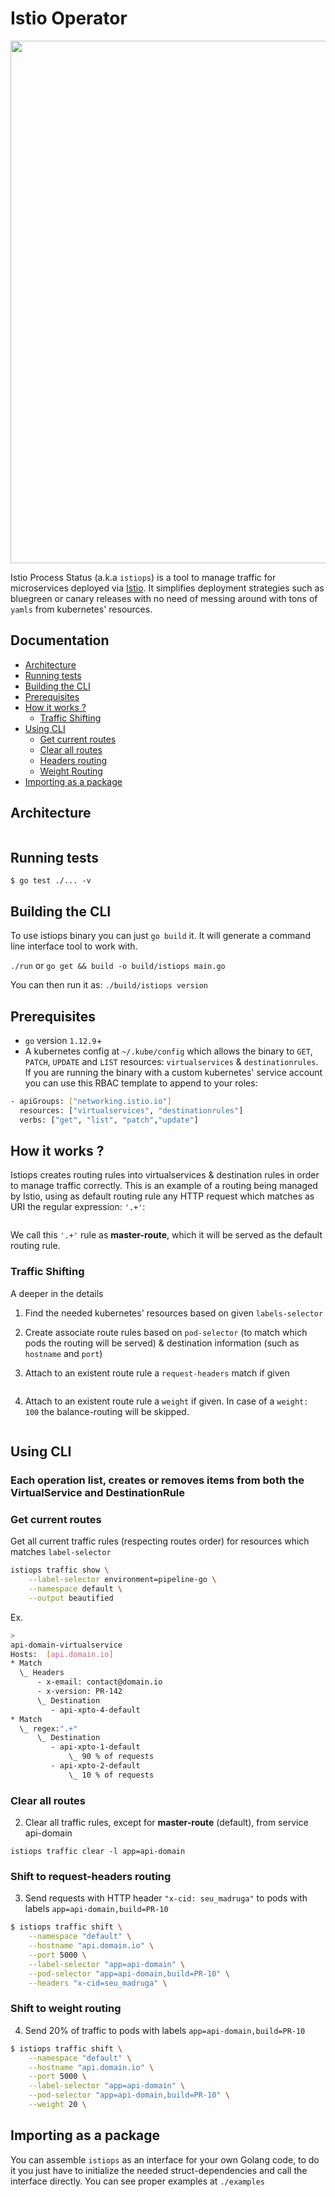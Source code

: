 # Istio Operator

<a href="https://asciinema.org/a/OHOd98DRgrBCAib8mUwWQptwh?autoplay=1"><img src="https://asciinema.org/a/OHOd98DRgrBCAib8mUwWQptwh.png" width="836"/></a>

Istio Process Status (a.k.a `istiops`) is a tool to manage traffic for microservices deployed via [Istio](https://istio.io/). It simplifies deployment strategies such as bluegreen or canary releases with no need of messing around with tons of `yamls` from kubernetes' resources.

## Documentation

* [Architecture](#architecure)
* [Running tests](#running-tests)
* [Building the CLI](#building-the-cli)
* [Prerequisites](#prerequisites)
* [How it works ?](#how-it-works-?)
    - [Traffic Shifting](#traffic-shifting)
* [Using CLI](#using-cli)
    - [Get current routes](#get-current-routes)
    - [Clear all routes](#clear-all-routes)
    - [Headers routing](#shift-to-request-headers-routing)
    - [Weight Routing](#shift-to-weight-routing)
* [Importing as a package](#importing-as-a-package)

## Architecture

<img src="https://github.com/pismo/istiops/blob/master/imgs/overview.png" alt="">

## Running tests

`$ go test ./... -v`

## Building the CLI

To use istiops binary you can just `go build` it. It will generate a command line interface tool to work with.

`./run` or `go get && build -o build/istiops main.go`

You can then run it as: `./build/istiops version`

## Prerequisites

- `go` version `1.12.9`+
- A kubernetes config at `~/.kube/config` which allows the binary to `GET`, `PATCH`, `UPDATE` and `LIST` resources: `virtualservices` & `destinationrules`.
 If you are running the binary with a custom kubernetes' service account you can use this RBAC template to append to your roles:

```sh
- apiGroups: ["networking.istio.io"]
  resources: ["virtualservices", "destinationrules"]
  verbs: ["get", "list", "patch","update"]
  ````

## How it works ?

Istiops creates routing rules into virtualservices & destination rules in order to manage traffic correctly. This is an example of a routing being managed by Istio, using as default routing rule any HTTP request which matches as URI the regular expression: `'.+'`:

<img src="https://github.com/pismo/istiops/blob/master/imgs/howitworks1.png" alt="">

We call this `'.+'` rule as **master-route**, which it will be served as the default routing rule.


### Traffic Shifting

A deeper in the details

1. Find the needed kubernetes' resources based on given `labels-selector`

2. Create associate route rules based on `pod-selector` (to match which pods the routing will be served) & destination information (such as `hostname` and `port`)

3. Attach to an existent route rule a `request-headers` match if given

<img src="https://github.com/pismo/istiops/blob/master/imgs/howitworks2.png" alt="">

4. Attach to an existent route rule a `weight` if given. In case of a `weight: 100` the balance-routing will be skipped.

<img src="https://github.com/pismo/istiops/blob/master/imgs/howitworks3.png" alt="">

## Using CLI

### Each operation list, creates or removes items from both the VirtualService and DestinationRule

### Get current routes

Get all current traffic rules (respecting routes order) for resources which matches `label-selector`

```bash
istiops traffic show \
    --label-selector environment=pipeline-go \
    --namespace default \
    --output beautified
```

Ex.

```bash
>
api-domain-virtualservice
Hosts:  [api.domain.io]
* Match
  \_ Headers
      - x-email: contact@domain.io
      - x-version: PR-142
      \_ Destination
         - api-xpto-4-default
* Match
  \_ regex:".+" 
      \_ Destination
         - api-xpto-1-default
             \_ 90 % of requests
         - api-xpto-2-default
             \_ 10 % of requests
```

### Clear all routes

2. Clear all traffic rules, except for **master-route** (default), from service api-domain

`istiops traffic clear -l app=api-domain`

### Shift to request-headers routing

3. Send requests with HTTP header `"x-cid: seu_madruga"` to pods with labels `app=api-domain,build=PR-10`

```bash
$ istiops traffic shift \
    --namespace "default" \
    --hostname "api.domain.io" \
    --port 5000 \
    --label-selector "app=api-domain" \
    --pod-selector "app=api-domain,build=PR-10" \
    --headers "x-cid=seu_madruga" \
```

### Shift to weight routing
4. Send 20% of traffic to pods with labels `app=api-domain,build=PR-10`

```bash
$ istiops traffic shift \
    --namespace "default" \
    --hostname "api.domain.io" \
    --port 5000 \
    --label-selector "app=api-domain" \
    --pod-selector "app=api-domain,build=PR-10" \
    --weight 20 \
```

## Importing as a package

You can assemble `istiops` as an interface for your own Golang code, to do it you just have to initialize the needed struct-dependencies and call the interface directly. You can see proper examples at `./examples`